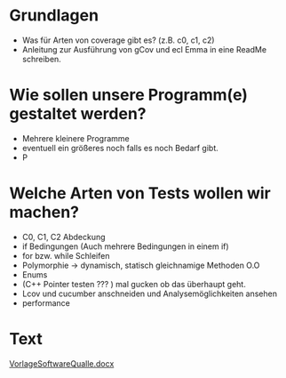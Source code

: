 # Grundlagen
- Was für Arten von coverage gibt es? (z.B. c0, c1, c2)
- Anleitung zur Ausführung von gCov und ecl Emma in eine ReadMe schreiben.
# Wie sollen unsere Programm(e) gestaltet werden?

- Mehrere kleinere Programme 
- eventuell ein größeres noch falls es noch Bedarf gibt.
- P

# Welche Arten von Tests wollen wir machen?

- C0, C1, C2 Abdeckung
- if Bedingungen (Auch mehrere Bedingungen in einem if)
- for bzw. while Schleifen
- Polymorphie -> dynamisch, statisch gleichnamige Methoden O.O
- Enums
- (C++ Pointer testen ??? ) mal gucken ob das überhaupt geht.
- Lcov und cucumber anschneiden und Analysemöglichkeiten ansehen
- performance 

# Text
[VorlageSoftwareQualle.docx](https://hsosnabrueck-my.sharepoint.com/:w:/r/personal/jarik_strelow_hs-osnabrueck_de/Documents/VorlageSoftwareQualle.docx?d=w5c69c4e366ca4a099657118f3bc8d947&csf=1&web=1&e=OMgLjf)
